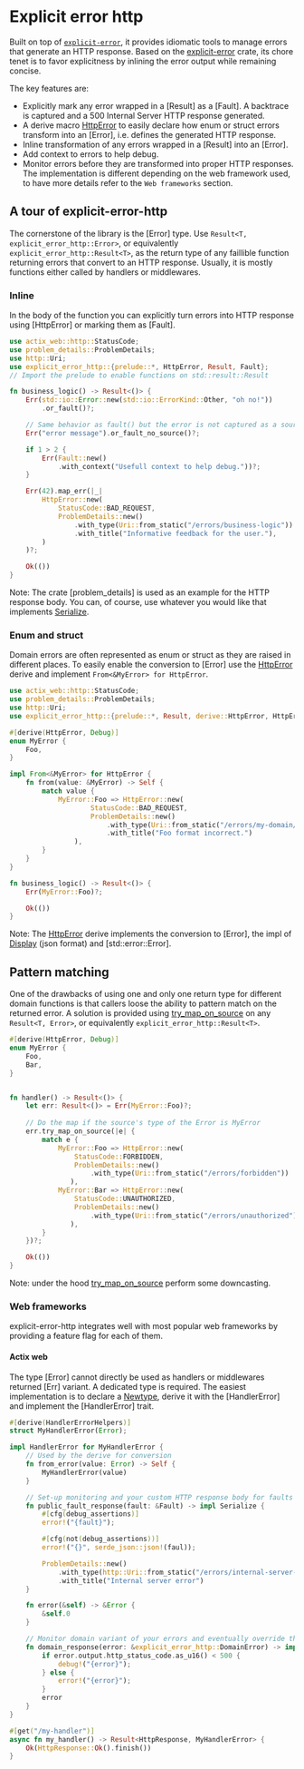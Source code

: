 Explicit error http
==============

<!-- cargo-rdme start -->

Built on top of [`explicit-error`](https://crates.io/crates/explicit-error), it provides idiomatic tools to manage errors that generate an HTTP response.
Based on the [explicit-error](explicit_error) crate, its chore tenet is to favor explicitness by inlining the error output while remaining concise.

The key features are:
- Explicitly mark any error wrapped in a [Result] as a [Fault]. A backtrace is captured and a 500 Internal Server HTTP response generated.
- A derive macro [HttpError](derive::HttpError) to easily declare how enum or struct errors transform into an [Error], i.e. defines the generated HTTP response.
- Inline transformation of any errors wrapped in a [Result] into an [Error].
- Add context to errors to help debug.
- Monitor errors before they are transformed into proper HTTP responses. The implementation is different depending on the web framework used, to have more details refer to the `Web frameworks` section.

## A tour of explicit-error-http

The cornerstone of the library is the [Error] type. Use `Result<T, explicit_error_http::Error>`, or equivalently `explicit_error_http::Result<T>`, as the return type of any faillible function returning errors that convert to an HTTP response.
Usually, it is mostly functions either called by handlers or middlewares.

### Inline

In the body of the function you can explicitly turn errors into HTTP response using [HttpError] or marking them as [Fault].

```rust
use actix_web::http::StatusCode;
use problem_details::ProblemDetails;
use http::Uri;
use explicit_error_http::{prelude::*, HttpError, Result, Fault};
// Import the prelude to enable functions on std::result::Result

fn business_logic() -> Result<()> {
    Err(std::io::Error::new(std::io::ErrorKind::Other, "oh no!"))
        .or_fault()?;

    // Same behavior as fault() but the error is not captured as a source because it does not implement `[std::error::Error]`
    Err("error message").or_fault_no_source()?;

    if 1 > 2 {
        Err(Fault::new()
            .with_context("Usefull context to help debug."))?;
    }

    Err(42).map_err(|_|
        HttpError::new(
            StatusCode::BAD_REQUEST,
            ProblemDetails::new()
                .with_type(Uri::from_static("/errors/business-logic"))
                .with_title("Informative feedback for the user."),
        )
    )?;

    Ok(())
}
```

Note: The crate [problem_details] is used as an example for the HTTP response body. You can, of course, use whatever you would like that implements [Serialize](serde::Serialize).

### Enum and struct

Domain errors are often represented as enum or struct as they are raised in different places.
To easily enable the conversion to [Error] use the [HttpError](derive::HttpError) derive and implement `From<&MyError> for HttpError`.

```rust
use actix_web::http::StatusCode;
use problem_details::ProblemDetails;
use http::Uri;
use explicit_error_http::{prelude::*, Result, derive::HttpError, HttpError};

#[derive(HttpError, Debug)]
enum MyError {
    Foo,
}

impl From<&MyError> for HttpError {
    fn from(value: &MyError) -> Self {
        match value {
            MyError::Foo => HttpError::new(
                    StatusCode::BAD_REQUEST,
                    ProblemDetails::new()
                        .with_type(Uri::from_static("/errors/my-domain/foo"))
                        .with_title("Foo format incorrect.")
                ),
        }
    }
}

fn business_logic() -> Result<()> {
    Err(MyError::Foo)?;

    Ok(())
}
```

Note: The [HttpError](derive::HttpError) derive implements the conversion to [Error], the impl of [Display](std::fmt::Display) (json format) and [std::error::Error].

## Pattern matching

One of the drawbacks of using one and only one return type for different domain functions is that callers loose the ability to pattern match on the returned error.
A solution is provided using [try_map_on_source](explicit_error::ResultError::try_map_on_source) on any `Result<T, Error>`, or equivalently `explicit_error_http::Result<T>`.

```rust
#[derive(HttpError, Debug)]
enum MyError {
    Foo,
    Bar,
}


fn handler() -> Result<()> {
    let err: Result<()> = Err(MyError::Foo)?;
    
    // Do the map if the source's type of the Error is MyError
    err.try_map_on_source(|e| {
        match e {
            MyError::Foo => HttpError::new(
                StatusCode::FORBIDDEN,
                ProblemDetails::new()
                    .with_type(Uri::from_static("/errors/forbidden"))
               ),
            MyError::Bar => HttpError::new(
                StatusCode::UNAUTHORIZED,
                ProblemDetails::new()
                    .with_type(Uri::from_static("/errors/unauthorized"))
               ),
        }
    })?;

    Ok(())
}
```

Note: under the hood [try_map_on_source](explicit_error::ResultError::try_map_on_source) perform some downcasting.

### Web frameworks

explicit-error-http integrates well with most popular web frameworks by providing a feature flag for each of them.

#### Actix web

The type [Error] cannot directly be used as handlers or middlewares returned [Err] variant. A dedicated type is required.
The easiest implementation is to declare a [Newtype](https://doc.rust-lang.org/rust-by-example/generics/new_types.html),
derive it with the [HandlerError] and implement the [HandlerError] trait.

```rust
#[derive(HandlerErrorHelpers)]
struct MyHandlerError(Error);

impl HandlerError for MyHandlerError {
    // Used by the derive for conversion
    fn from_error(value: Error) -> Self {
        MyHandlerError(value)
    }

    // Set-up monitoring and your custom HTTP response body for faults
    fn public_fault_response(fault: &Fault) -> impl Serialize {
        #[cfg(debug_assertions)]
        error!("{fault}");

        #[cfg(not(debug_assertions))]
        error!("{}", serde_json::json!(faul));

        ProblemDetails::new()
            .with_type(http::Uri::from_static("/errors/internal-server-error"))
            .with_title("Internal server error")
    }

    fn error(&self) -> &Error {
        &self.0
    }

    // Monitor domain variant of your errors and eventually override their body
    fn domain_response(error: &explicit_error_http::DomainError) -> impl Serialize {
        if error.output.http_status_code.as_u16() < 500 {
            debug!("{error}");
        } else {
            error!("{error}");
        }
        error
    }
}

#[get("/my-handler")]
async fn my_handler() -> Result<HttpResponse, MyHandlerError> {
    Ok(HttpResponse::Ok().finish())
}
```

<!-- cargo-rdme end -->

